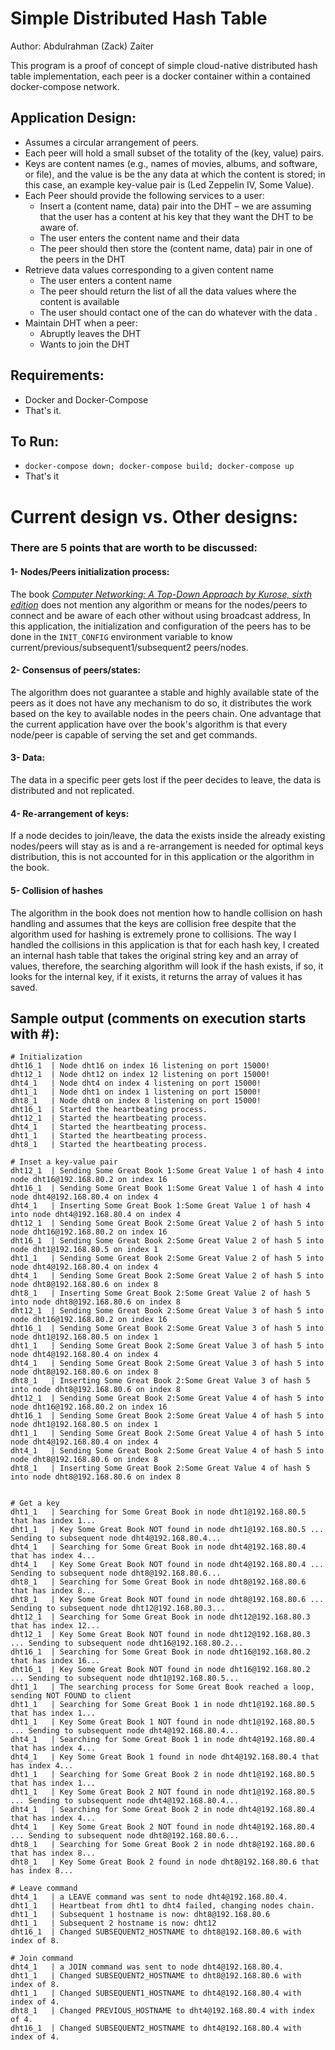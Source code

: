 # Simple Distributed Hash Table

Author: Abdulrahman (Zack) Zaiter

This program is a proof of concept of simple cloud-native distributed hash table implementation, each peer is a docker container within a contained docker-compose network.

## Application Design:
- Assumes a circular arrangement of peers.
- Each peer will hold a small subset of the totality of the (key, value) pairs.
- Keys  are  content  names  (e.g.,  names  of  movies,  albums,  and  software,  or  file),  and  the  value  is  be  the  any data  at  which  the  content  is  stored;  in  this  case,  an  example  key-value  pair  is  (Led  Zeppelin  IV,  Some Value).
- Each Peer should provide the following services to a user:
    - Insert a (content name,  data) pair into the DHT – we are assuming that the user has a content at his key that they want the DHT to be aware of.
    - The user enters the content name and their data
    - The peer should then store the (content name, data) pair in one of the peers in the DHT
- Retrieve data values corresponding to a given content name
    - The user enters a content name
    - The peer should return the list of all the data values where the content is available
    - The user should contact one of the can do whatever with the data .
- Maintain DHT when a peer:
    - Abruptly leaves the DHT
    - Wants to join the DHT

## Requirements:
- Docker and Docker-Compose
- That's it.

## To Run:
- `docker-compose down; docker-compose build; docker-compose up`
- That's it

# Current design vs. Other designs:

### There are 5 points that are worth to be discussed:
#### 1- Nodes/Peers initialization process:
The book [_Computer Networking: A Top-Down Approach by Kurose, sixth edition_](https://www.amazon.com/Computer-Networking-Top-Down-Approach-6th/dp/0132856204) does not mention any algorithm or means for the nodes/peers to connect and be aware of each other without using broadcast address, In this application, the initialization and configuration of the peers has to be done in the `INIT_CONFIG` environment variable to know current/previous/subsequent1/subsequent2 peers/nodes.

#### 2- Consensus of peers/states:
The algorithm does not guarantee a stable and highly available state of the peers as it does not have any mechanism to do so, it distributes the work based on the key to available nodes in the peers chain. One advantage that the current application have over the book's algorithm is that every node/peer is capable of serving the set and get commands.

#### 3- Data:
The data in a specific peer gets lost if the peer decides to leave, the data is distributed and not replicated.

#### 4- Re-arrangement of keys:
If a node decides to join/leave, the data the exists inside the already existing nodes/peers will stay as is and a re-arrangement is needed for optimal keys distribution, this is not accounted for in this application or the algorithm in the book.

#### 5- Collision of hashes
The algorithm in the book does not mention how to handle collision on hash handling and assumes that the keys are collision free despite that the algorithm used for hashing is extremely prone to collisions. The way I handled the collisions in this application is that for each hash key, I created an internal hash table that takes the original string key and an array of values, therefore, the searching algorithm will look if the hash exists, if so, it looks for the internal key, if it exists, it returns the array of values it has saved.


## Sample output (comments on execution starts with #):
```
# Initialization
dht16_1  | Node dht16 on index 16 listening on port 15000!
dht12_1  | Node dht12 on index 12 listening on port 15000!
dht4_1   | Node dht4 on index 4 listening on port 15000!
dht1_1   | Node dht1 on index 1 listening on port 15000!
dht8_1   | Node dht8 on index 8 listening on port 15000!
dht16_1  | Started the heartbeating process.
dht12_1  | Started the heartbeating process.
dht4_1   | Started the heartbeating process.
dht1_1   | Started the heartbeating process.
dht8_1   | Started the heartbeating process.

# Inset a key-value pair
dht12_1  | Sending Some Great Book 1:Some Great Value 1 of hash 4 into node dht16@192.168.80.2 on index 16
dht16_1  | Sending Some Great Book 1:Some Great Value 1 of hash 4 into node dht4@192.168.80.4 on index 4
dht4_1   | Inserting Some Great Book 1:Some Great Value 1 of hash 4 into node dht4@192.168.80.4 on index 4
dht12_1  | Sending Some Great Book 2:Some Great Value 2 of hash 5 into node dht16@192.168.80.2 on index 16
dht16_1  | Sending Some Great Book 2:Some Great Value 2 of hash 5 into node dht1@192.168.80.5 on index 1
dht1_1   | Sending Some Great Book 2:Some Great Value 2 of hash 5 into node dht4@192.168.80.4 on index 4
dht4_1   | Sending Some Great Book 2:Some Great Value 2 of hash 5 into node dht8@192.168.80.6 on index 8
dht8_1   | Inserting Some Great Book 2:Some Great Value 2 of hash 5 into node dht8@192.168.80.6 on index 8
dht12_1  | Sending Some Great Book 2:Some Great Value 3 of hash 5 into node dht16@192.168.80.2 on index 16
dht16_1  | Sending Some Great Book 2:Some Great Value 3 of hash 5 into node dht1@192.168.80.5 on index 1
dht1_1   | Sending Some Great Book 2:Some Great Value 3 of hash 5 into node dht4@192.168.80.4 on index 4
dht4_1   | Sending Some Great Book 2:Some Great Value 3 of hash 5 into node dht8@192.168.80.6 on index 8
dht8_1   | Inserting Some Great Book 2:Some Great Value 3 of hash 5 into node dht8@192.168.80.6 on index 8
dht12_1  | Sending Some Great Book 2:Some Great Value 4 of hash 5 into node dht16@192.168.80.2 on index 16
dht16_1  | Sending Some Great Book 2:Some Great Value 4 of hash 5 into node dht1@192.168.80.5 on index 1
dht1_1   | Sending Some Great Book 2:Some Great Value 4 of hash 5 into node dht4@192.168.80.4 on index 4
dht4_1   | Sending Some Great Book 2:Some Great Value 4 of hash 5 into node dht8@192.168.80.6 on index 8
dht8_1   | Inserting Some Great Book 2:Some Great Value 4 of hash 5 into node dht8@192.168.80.6 on index 8


# Get a key
dht1_1   | Searching for Some Great Book in node dht1@192.168.80.5 that has index 1...
dht1_1   | Key Some Great Book NOT found in node dht1@192.168.80.5 ... Sending to subsequent node dht4@192.168.80.4...
dht4_1   | Searching for Some Great Book in node dht4@192.168.80.4 that has index 4...
dht4_1   | Key Some Great Book NOT found in node dht4@192.168.80.4 ... Sending to subsequent node dht8@192.168.80.6...
dht8_1   | Searching for Some Great Book in node dht8@192.168.80.6 that has index 8...
dht8_1   | Key Some Great Book NOT found in node dht8@192.168.80.6 ... Sending to subsequent node dht12@192.168.80.3...
dht12_1  | Searching for Some Great Book in node dht12@192.168.80.3 that has index 12...
dht12_1  | Key Some Great Book NOT found in node dht12@192.168.80.3 ... Sending to subsequent node dht16@192.168.80.2...
dht16_1  | Searching for Some Great Book in node dht16@192.168.80.2 that has index 16...
dht16_1  | Key Some Great Book NOT found in node dht16@192.168.80.2 ... Sending to subsequent node dht1@192.168.80.5...
dht1_1   | The searching process for Some Great Book reached a loop, sending NOT FOUND to client
dht1_1   | Searching for Some Great Book 1 in node dht1@192.168.80.5 that has index 1...
dht1_1   | Key Some Great Book 1 NOT found in node dht1@192.168.80.5 ... Sending to subsequent node dht4@192.168.80.4...
dht4_1   | Searching for Some Great Book 1 in node dht4@192.168.80.4 that has index 4...
dht4_1   | Key Some Great Book 1 found in node dht4@192.168.80.4 that has index 4...
dht1_1   | Searching for Some Great Book 2 in node dht1@192.168.80.5 that has index 1...
dht1_1   | Key Some Great Book 2 NOT found in node dht1@192.168.80.5 ... Sending to subsequent node dht4@192.168.80.4...
dht4_1   | Searching for Some Great Book 2 in node dht4@192.168.80.4 that has index 4...
dht4_1   | Key Some Great Book 2 NOT found in node dht4@192.168.80.4 ... Sending to subsequent node dht8@192.168.80.6...
dht8_1   | Searching for Some Great Book 2 in node dht8@192.168.80.6 that has index 8...
dht8_1   | Key Some Great Book 2 found in node dht8@192.168.80.6 that has index 8...

# Leave command
dht4_1   | a LEAVE command was sent to node dht4@192.168.80.4.
dht1_1   | Heartbeat from dht1 to dht4 failed, changing nodes chain.
dht1_1   | Subsequent 1 hostname is now: dht8@192.168.80.6
dht1_1   | Subsequent 2 hostname is now: dht12
dht16_1  | Changed SUBSEQUENT2_HOSTNAME to dht8@192.168.80.6 with index of 8.

# Join command
dht4_1   | a JOIN command was sent to node dht4@192.168.80.4.
dht1_1   | Changed SUBSEQUENT2_HOSTNAME to dht8@192.168.80.6 with index of 8.
dht1_1   | Changed SUBSEQUENT1_HOSTNAME to dht4@192.168.80.4 with index of 4.
dht8_1   | Changed PREVIOUS_HOSTNAME to dht4@192.168.80.4 with index of 4.
dht16_1  | Changed SUBSEQUENT2_HOSTNAME to dht4@192.168.80.4 with index of 4.
```
